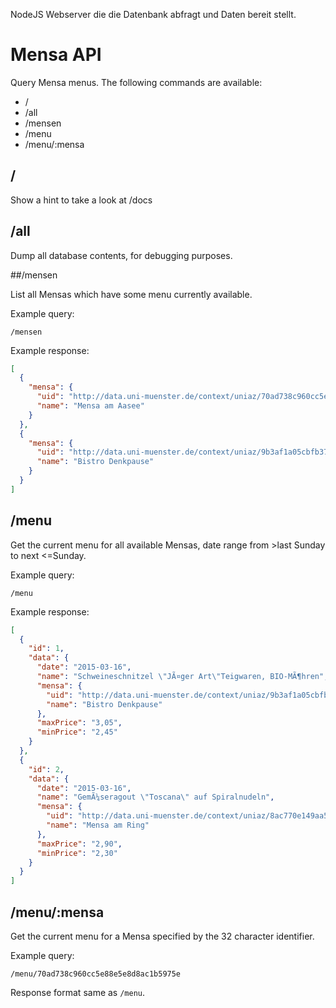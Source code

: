 NodeJS Webserver die die Datenbank abfragt und Daten bereit stellt.

# Mensa API

Query Mensa menus. The following commands are available:

* /
* /all
* /mensen
* /menu
* /menu/:mensa

## /

Show a hint to take a look at /docs

## /all

Dump all database contents, for debugging purposes.

##/mensen

List all Mensas which have some menu currently available.

Example query:

`/mensen`

Example response:

```JSON
[
  {
    "mensa": {
      "uid": "http://data.uni-muenster.de/context/uniaz/70ad738c960cc5e88e5e8d8ac1b5975e",
      "name": "Mensa am Aasee"
    }
  },
  {
    "mensa": {
      "uid": "http://data.uni-muenster.de/context/uniaz/9b3af1a05cbfb372bc205d86760a6afa",
      "name": "Bistro Denkpause"
    }
  }
]
```

## /menu

Get the current menu for all available Mensas, date range from >last Sunday to next <=Sunday.

Example query:

`/menu`

Example response:

```JSON
[
  {
    "id": 1,
    "data": {
      "date": "2015-03-16",
      "name": "Schweineschnitzel \"JÃ¤ger Art\"Teigwaren, BIO-MÃ¶hren",
      "mensa": {
        "uid": "http://data.uni-muenster.de/context/uniaz/9b3af1a05cbfb372bc205d86760a6afa",
        "name": "Bistro Denkpause"
      },
      "maxPrice": "3,05",
      "minPrice": "2,45"
    }
  },
  {
    "id": 2,
    "data": {
      "date": "2015-03-16",
      "name": "GemÃ¼seragout \"Toscana\" auf Spiralnudeln",
      "mensa": {
        "uid": "http://data.uni-muenster.de/context/uniaz/8ac770e149aa52077f85189c390e9571",
        "name": "Mensa am Ring"
      },
      "maxPrice": "2,90",
      "minPrice": "2,30"
    }
  }
]
```

## /menu/:mensa

Get the current menu for a Mensa specified by the 32 character identifier.

Example query:

`/menu/70ad738c960cc5e88e5e8d8ac1b5975e`

Response format same as `/menu`.
